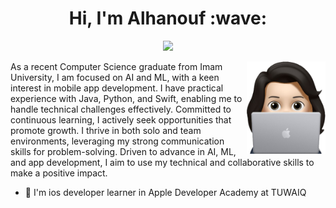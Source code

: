 

<h1 align="center">Hi, I'm Alhanouf :wave:</h1>

<p align="center">
    <a href="https://www.linkedin.com/in/alhanouf-al-atif-74b062247/"><img src="https://img.shields.io/badge/linkedin-%230177B5?style=flat&logo=linkedin&logoColor=white"/></a>
  </p>
  
<img src="https://raw.githubusercontent.com/Alhanoufa21/Alhanoufa21/master/alhanoufProfile.png" align="right" width="25%"/>


As a recent Computer Science graduate from Imam University, I am focused on AI and ML, with a keen interest in mobile app development. I have practical experience with Java, Python, and Swift, enabling me to handle technical challenges effectively. Committed to continuous learning, I actively seek opportunities that promote growth. I thrive in both solo and team environments, leveraging my strong communication skills for problem-solving. Driven to advance in AI, ML, and app development, I aim to use my technical and collaborative skills to make a positive impact.


- 🔭 I'm ios developer learner in Apple Developer Academy at TUWAIQ 

